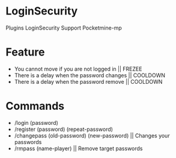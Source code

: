 # LoginSecurity
Plugins LoginSecurity Support Pocketmine-mp

# Feature
- You cannot move if you are not logged in || FREZEE
- There is a delay when the password changes || COOLDOWN
- There is a delay when the password remove || COOLDOWN

# Commands
- /login (password)
- /register (password) (repeat-password)
- /changepass (old-password) (new-password) || Changes your passwords
- /rmpass (name-player) || Remove target passwords
